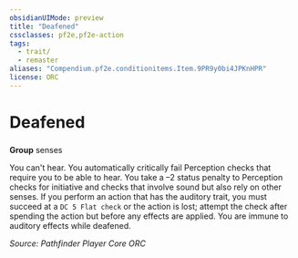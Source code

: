 ```yaml
---
obsidianUIMode: preview
title: "Deafened"
cssclasses: pf2e,pf2e-action
tags:
  - trait/
  - remaster
aliases: "Compendium.pf2e.conditionitems.Item.9PR9y0bi4JPKnHPR"
license: ORC
---
```

# Deafened

### 

**Group** senses




You can't hear. You automatically critically fail Perception checks that require you to be able to hear. You take a –2 status penalty to Perception checks for initiative and checks that involve sound but also rely on other senses. If you perform an action that has the auditory trait, you must succeed at a `DC 5 Flat check` or the action is lost; attempt the check after spending the action but before any effects are applied. You are immune to auditory effects while deafened.

*Source: Pathfinder Player Core*
*ORC*